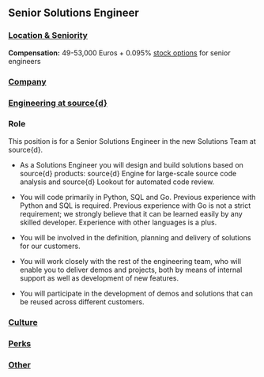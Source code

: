 Senior Solutions Engineer
-------------------------

### [Location & Seniority](../location-seniority-section.md)

**Compensation:** 49-53,000 Euros + 0.095% [stock options](https://github.com/src-d/guide/blob/master/talent/esop.md) for senior engineers

### [Company](../company-section.md)

### [Engineering at source{d}](../engineering-section.md)

### Role

This position is for a Senior Solutions Engineer in the new Solutions Team at source{d}.

- As a Solutions Engineer you will design and build solutions based on source{d} products: source{d} Engine for large-scale source code analysis and source{d} Lookout for automated code review.

- You will code primarily in Python, SQL and Go. Previous experience with Python and SQL is required. Previous experience with Go is not a strict requirement; we strongly believe that it can be learned easily by any skilled developer. Experience with other languages is a plus.

- You will be involved in the definition, planning and delivery of solutions for our customers.

- You will work closely with the rest of the engineering team, who will enable you to deliver demos and projects, both by means of internal support as well as development of new features.

- You will participate in the development of demos and solutions that can be reused across different customers.

### [Culture](../culture-section.md)

### [Perks](../perks-section.md)

### [Other](../other-section.md)

